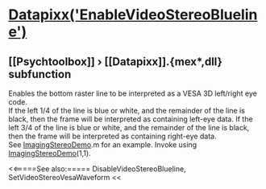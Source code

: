 # [Datapixx('EnableVideoStereoBlueline')](Datapixx-EnableVideoStereoBlueline) 
## [[Psychtoolbox]] &#8250; [[Datapixx]].{mex*,dll} subfunction


Enables the bottom raster line to be interpreted as a VESA 3D left/right eye  
code.  
If the left 1/4 of the line is blue or white, and the remainder of the line is  
black, then the frame will be interpreted as containing left-eye data. If the  
left 3/4 of the line is blue or white, and the remainder of the line is black,  
then the frame will be interpreted as containing right-eye data.  
See [ImagingStereoDemo](ImagingStereoDemo).m for an example.  Invoke using [ImagingStereoDemo](ImagingStereoDemo)(1,1).  
  


<<=====See also:=====
DisableVideoStereoBlueline, SetVideoStereoVesaWaveform
<<